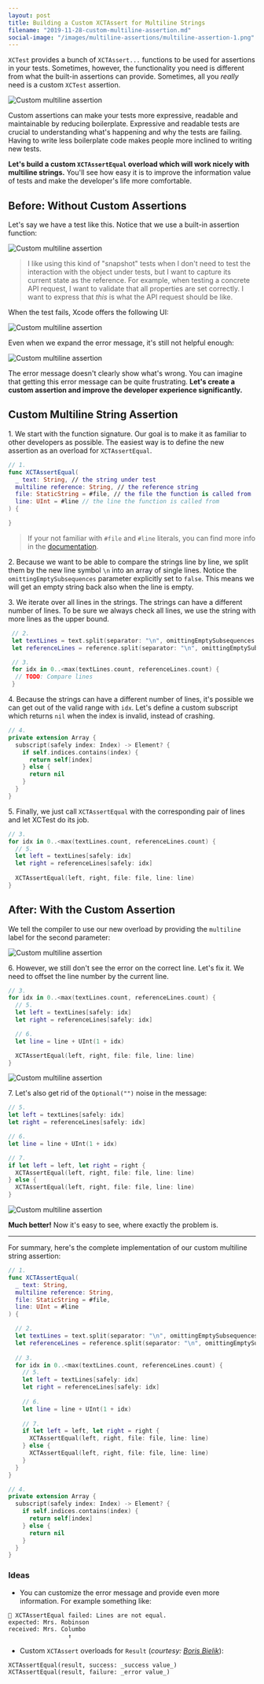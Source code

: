 ```yaml
---
layout: post
title: Building a Custom XCTAssert for Multiline Strings
filename: "2019-11-28-custom-multiline-assertion.md"
social-image: "/images/multiline-assertions/multiline-assertion-1.png"
---
```


`XCTest` provides a bunch of `XCTAssert...` functions to be used for assertions in your tests. Sometimes, however, the functionality you need is different from what the built-in assertions can provide. Sometimes, all you _really_ need is a custom `XCTest` assertion.

![Custom multiline assertion](/images/multiline-assertions/multiline-assertion-1.png)

Custom assertions can make your tests more expressive, readable and maintainable by reducing boilerplate. Expressive and readable tests are crucial to understanding what's happening and why the tests are failing. Having to write less boilerplate code makes people more inclined to writing new tests.

**Let's build a custom `XCTAssertEqual` overload which will work nicely with multiline strings.** You'll see how easy it is to improve the information value of tests and make the developer's life more comfortable.

<!-- more -->

## Before: Without Custom Assertions

Let's say we have a test like this. Notice that we use a built-in assertion function:

![Custom multiline assertion](/images/multiline-assertions/multiline-assertion-2.png)

> I like using this kind of "snapshot" tests when I don't need to test the interaction with the object under tests, but I want to capture its current state as the reference. For example, when testing a concrete API request, I want to validate that all properties are set correctly. I want to express that _this_ is what the API request should be like.

When the test fails, Xcode offers the following UI:

![Custom multiline assertion](/images/multiline-assertions/multiline-assertion-3.png)

Even when we expand the error message, it's still not helpful enough:

![Custom multiline assertion](/images/multiline-assertions/multiline-assertion-4.png)

The error message doesn't clearly show what's wrong. You can imagine that getting this error message can be quite frustrating. **Let's create a custom assertion and improve the developer experience significantly.**

## Custom Multiline String Assertion

1.&nbsp;We start with the function signature. Our goal is to make it as familiar to other developers as possible. The easiest way is to define the new assertion as an overload for `XCTAssertEqual`.

```swift
// 1.
func XCTAssertEqual(
  _ text: String, // the string under test
  multiline reference: String, // the reference string
  file: StaticString = #file, // the file the function is called from
  line: UInt = #line // the line the function is called from
) {

}
```

> If your not familiar with `#file` and `#line` literals, you can find more info in the [documentation](https://docs.swift.org/swift-book/ReferenceManual/Expressions.html#ID390).

2.&nbsp;Because we want to be able to compare the strings line by line, we split them by the new line symbol `\n` into an array of single lines. Notice the `omittingEmptySubsequences` parameter explicitly set to `false`. This means we will get an empty string back also when the line is empty.

3.&nbsp;We iterate over all lines in the strings. The strings can have a different number of lines. To be sure we always check all lines, we use the string with more lines as the upper bound.

```swift
 // 2.
 let textLines = text.split(separator: "\n", omittingEmptySubsequences: false)
 let referenceLines = reference.split(separator: "\n", omittingEmptySubsequences: false)

 // 3.
 for idx in 0..<max(textLines.count, referenceLines.count) {
  // TODO: Compare lines
 }
```

4.&nbsp;Because the strings can have a different number of lines, it's possible we can get out of the valid range with `idx`. Let's define a custom subscript which returns `nil` when the index is invalid, instead of crashing.

```swift
// 4.
private extension Array {
  subscript(safely index: Index) -> Element? {
    if self.indices.contains(index) {
      return self[index]
    } else {
      return nil
    }
  }
}
```

5.&nbsp;Finally, we just call `XCTAssertEqual` with the corresponding pair of lines and let XCTest do its job.

```swift
// 3.
for idx in 0..<max(textLines.count, referenceLines.count) {
  // 5.
  let left = textLines[safely: idx]
  let right = referenceLines[safely: idx]
  
  XCTAssertEqual(left, right, file: file, line: line) 
}
```

## After: With the Custom Assertion

We tell the compiler to use our new overload by providing the `multiline` label for the second parameter:

![Custom multiline assertion](/images/multiline-assertions/multiline-assertion-5.png)

6.&nbsp;However, we still don't see the error on the correct line. Let's fix it. We need to offset the line number by the current line.

```swift
// 3.
for idx in 0..<max(textLines.count, referenceLines.count) {
  // 5.
  let left = textLines[safely: idx]
  let right = referenceLines[safely: idx]

  // 6.
  let line = line + UInt(1 + idx)

  XCTAssertEqual(left, right, file: file, line: line)
}
```

![Custom multiline assertion](/images/multiline-assertions/multiline-assertion-6.png)

7.&nbsp;Let's also get rid of the `Optional("")` noise in the message:

```swift
// 5.
let left = textLines[safely: idx]
let right = referenceLines[safely: idx]

// 6.
let line = line + UInt(1 + idx)

// 7.
if let left = left, let right = right {
  XCTAssertEqual(left, right, file: file, line: line)
} else {
  XCTAssertEqual(left, right, file: file, line: line)
}
```

![Custom multiline assertion](/images/multiline-assertions/multiline-assertion-7.png)

**Much better!** Now it's easy to see, where exactly the problem is.

---

For summary, here's the complete implementation of our custom multiline string assertion:

```swift
// 1.
func XCTAssertEqual(
  _ text: String,
  multiline reference: String,
  file: StaticString = #file,
  line: UInt = #line
) {

  // 2.
  let textLines = text.split(separator: "\n", omittingEmptySubsequences: false)
  let referenceLines = reference.split(separator: "\n", omittingEmptySubsequences: false) 
  
  // 3.
  for idx in 0..<max(textLines.count, referenceLines.count) {
    // 5.
    let left = textLines[safely: idx]
    let right = referenceLines[safely: idx] 
    
    // 6.
    let line = line + UInt(1 + idx) 
    
    // 7.
    if let left = left, let right = right {
      XCTAssertEqual(left, right, file: file, line: line)
    } else {
      XCTAssertEqual(left, right, file: file, line: line)
    }
  }
}

// 4.
private extension Array {
  subscript(safely index: Index) -> Element? {
    if self.indices.contains(index) {
      return self[index]
    } else {
      return nil
    }
  }
}
```

### Ideas
- You can customize the error message and provide even more information. For example something like:
```
🛑 XCTAssertEqual failed: Lines are not equal.
expected: Mrs. Robinson
received: Mrs. Columbo
                 ↑
```

- Custom `XCTAssert` overloads for `Result` (_courtesy: [Boris Bielik](https://twitter.com/h3sperian)_): 
```
XCTAssertEqual(result, success: _success value_)
XCTAssertEqual(result, failure: _error value_)
```